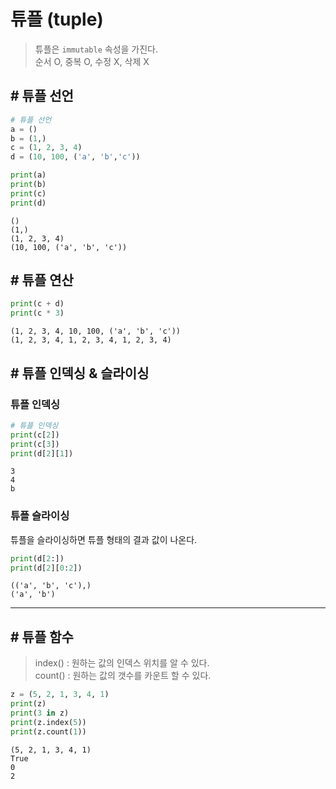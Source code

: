 # 튜플 (tuple)
> 튜플은 `immutable` 속성을 가진다.  
순서 O, 중복 O, 수정 X, 삭제 X

## # 튜플 선언
```py
# 튜플 선언
a = ()
b = (1,)
c = (1, 2, 3, 4)
d = (10, 100, ('a', 'b','c'))

print(a)
print(b)
print(c)
print(d)
```
```
()
(1,)
(1, 2, 3, 4)
(10, 100, ('a', 'b', 'c'))
```

## # 튜플 연산
```py
print(c + d)
print(c * 3)
```
```
(1, 2, 3, 4, 10, 100, ('a', 'b', 'c'))
(1, 2, 3, 4, 1, 2, 3, 4, 1, 2, 3, 4)
```

## # 튜플 인덱싱 & 슬라이싱

### 튜플 인덱싱
```py
# 튜플 인덱싱
print(c[2])
print(c[3])
print(d[2][1])
```
```
3
4
b
```

### 튜플 슬라이싱
튜플을 슬라이싱하면 튜플 형태의 결과 값이 나온다.
```py
print(d[2:])
print(d[2][0:2])
```
```
(('a', 'b', 'c'),)
('a', 'b')
```

---

## # 튜플 함수
> index() : 원하는 값의 인덱스 위치를 알 수 있다.  
> count() : 원하는 값의 갯수를 카운트 할 수 있다.

```py
z = (5, 2, 1, 3, 4, 1)
print(z)
print(3 in z)
print(z.index(5))
print(z.count(1))
```
```
(5, 2, 1, 3, 4, 1)
True
0
2
```